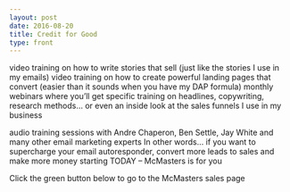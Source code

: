 ```yaml
---
layout: post
date: 2016-08-20
title: Credit for Good
type: front
---
```


video training on how to write stories that sell (just like the stories I use in my emails)
video training on how to create powerful landing pages that convert (easier than it sounds when you have my DAP formula)
	monthly webinars where you’ll get specific training on headlines, copywriting, research methods… or even an inside look at the sales funnels I use in my business

audio training sessions with Andre Chaperon, Ben Settle, Jay White and many other email marketing experts
	In other words… if you want to supercharge your email autoresponder, convert more leads to sales and make more money starting TODAY – McMasters is for you

Click the green button below to go to the McMasters sales page
